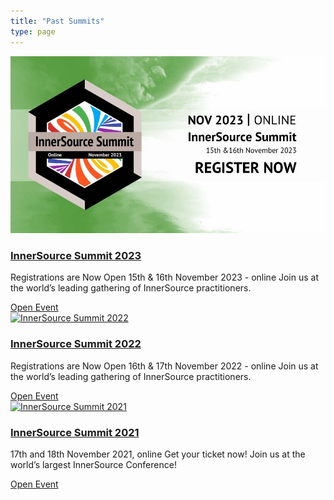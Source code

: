 ```yaml
---
title: "Past Summits"
type: page
---
```

<div class="row">
    <div class="col-lg-4 col-sm-6 mb-5 event-card">
        <div class="card border-0 h-100">
            <div class="h-md-45">
                <a class="primary-link" href="https://innersourcecommons.org/events/isc-2023/">
                    <img src="/images/events/Summit2023.jpg" alt="InnerSource Summit 2023" class="card-img rounded-lg">
                </a>
                </div>
                <div class="card-body p-0 d-flex flex-column">
                <h3><a href="https://innersourcecommons.org/events/isc-2023/" class="post-title">InnerSource Summit 2023</a></h3>
                <p class="card-text event-card-text">Registrations are Now Open 15th & 16th November 2023 - online Join us at the world’s leading gathering of InnerSource practitioners.</p>
                <div class="d-flex mt-auto flex-md-row flex-sm-column">
                    <a href="https://innersourcecommons.org/events/isc-2023/" class="btn btn-primary primary-link btn-sm mr-md-1">Open Event</a>
                </div>
            </div>
        </div>
    </div>
     <div class="col-lg-4 col-sm-6 mb-5 event-card">
        <div class="card border-0 h-100">
            <div class="h-md-45">
                <a class="primary-link" href="https://innersourcecommons.org/events/isc-2022/">
                    <img src="/images/events/isc-2022.jpg" alt="InnerSource Summit 2022" class="card-img rounded-lg">
                </a>
                </div>
                <div class="card-body p-0 d-flex flex-column">
                <h3><a href="https://innersourcecommons.org/events/isc-2022/" class="post-title">InnerSource Summit 2022</a></h3>
                <p class="card-text event-card-text">Registrations are Now Open 16th & 17th November 2022 - online Join us at the world’s leading gathering of InnerSource practitioners.</p>
                <div class="d-flex mt-auto flex-md-row flex-sm-column">
                    <a href="https://innersourcecommons.org/events/isc-2022/" class="btn btn-primary primary-link btn-sm mr-md-1">Open Event</a>
                </div>
            </div>
        </div>
    </div>
     <div class="col-lg-4 col-sm-6 mb-5 event-card">
        <div class="card border-0 h-100">
            <div class="h-md-45">
                <a class="primary-link" href="https://innersourcecommons.org/events/isc-2021/">
                    <img src="/images/events/Summit2021.JPG" alt="InnerSource Summit 2021" class="card-img rounded-lg">
                </a>
                </div>
                <div class="card-body p-0 d-flex flex-column">
                <h3><a href="https://innersourcecommons.org/events/isc-2021/" class="post-title">InnerSource Summit 2021</a></h3>
                <p class="card-text event-card-text">17th and 18th November 2021, online Get your ticket now! Join us at the world’s largest InnerSource Conference!</p>
                <div class="d-flex mt-auto flex-md-row flex-sm-column">
                    <a href="https://innersourcecommons.org/events/isc-2021/" class="btn btn-primary primary-link btn-sm mr-md-1">Open Event</a>
                </div>
            </div>
        </div>
    </div>
</div<
